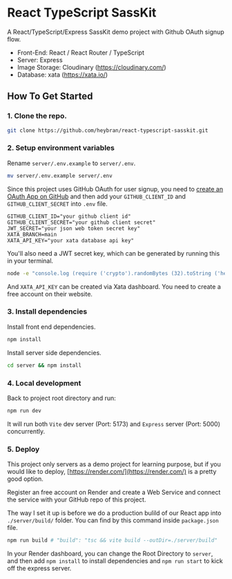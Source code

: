 # React TypeScript SassKit
A React/TypeScript/Express SassKit demo project with Github OAuth signup flow.

- Front-End: React / React Router / TypeScript
- Server: Express
- Image Storage: Cloudinary (https://cloudinary.com/)
- Database: xata (https://xata.io/)

## How To Get Started
### 1. Clone the repo.
```bash
git clone https://github.com/heybran/react-typescript-sasskit.git
```

### 2. Setup environment variables
Rename `server/.env.example` to `server/.env`.
```bash
mv server/.env.example server/.env
```
Since this project uses GitHub OAuth for user signup, you need to [create an OAuth App on GitHub](https://docs.github.com/en/apps/oauth-apps/building-oauth-apps/creating-an-oauth-app) and then add your `GITHUB_CLIENT_ID` and `GITHUB_CLIENT_SECRET` into `.env` file.
```
GITHUB_CLIENT_ID="your github client id"
GITHUB_CLIENT_SECRET="your github client secret"
JWT_SECRET="your json web token secret key"
XATA_BRANCH=main
XATA_API_KEY="your xata database api key"
```

You'll also need a JWT secret key, which can be generated by running this in your terminal.
```bash
node -e "console.log (require ('crypto').randomBytes (32).toString ('hex'))"
```

And `XATA_API_KEY` can be created via Xata dashboard. You need to create a free account on their website.

### 3. Install dependencies
Install front end dependencies.
```bash
npm install
```

Install server side dependencies.
```bash
cd server && npm install 
```
### 4. Local development
Back to project root directory and run:
```bash
npm run dev
```
It will run both `Vite` dev server (Port: 5173) and `Express` server (Port: 5000) concurrently.

### 5. Deploy
This project only servers as a demo project for learning purpose, but if you would like to deploy, [https://render.com/](https://render.com/)
is a pretty good option.

Register an free account on Render and create a Web Service and connect the service with your GitHub repo of this project.

The way I set it up is before we do a production bulild of our React app into `./server/build/` folder. You can find by this command inside `package.json` file.

```bash
npm run build # "build": "tsc && vite build --outDir=./server/build"
```

In your Render dashboard, you can change the Root Directory to `server`, and then add `npm install` to install dependencies and `npm run start` to kick off the express server.
